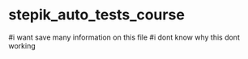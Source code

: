 # stepik_auto_tests_course
#i want save many information on this file
#i dont know why this dont working
